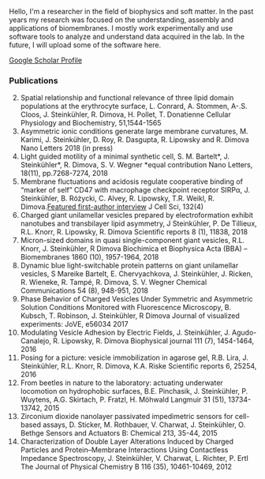 Hello, I'm a researcher in the field of biophysics and soft matter. In the past years my research was focused on the understanding, assembly and applications of biomembranes. I mostly work experimentally and use software tools to analyze and understand data acquired in the lab. In the future, I will upload some of the software here.

[Google Scholar Profile](https://scholar.google.de/citations?user=2Dzpoo0AAAAJ)

### Publications
2.	Spatial relationship and functional relevance of three lipid domain populations at the erythrocyte surface, L. Conrard, A. Stommen, A-.S. Cloos, J. Steinkühler, R. Dimova, H. Pollet, T. Donatienne
Cellular Physiology and Biochemistry, 51,1544-1565
3.	Asymmetric ionic conditions generate large membrane curvatures, M. Karimi, J. Steinkühler, D. Roy, R. Dasgupta, R. Lipowsky and R. Dimova
Nano Letters 2018 (in press) 
4.	Light guided motility of a minimal synthetic cell, S. M. Bartelt\*, J. Steinkühler\*, R. Dimova, S. V. Wegner \*equal contribution
Nano Letters, 18(11), pp.7268-7274, 2018	   
5.	Membrane fluctuations and acidosis regulate cooperative binding of “marker of self” CD47 with macrophage checkpoint receptor SIRPα, J. Steinkühler, B. Różycki, C. Alvey, R. Lipowsky, T.R. Weikl, R. Dimova.[Featured first-author interview]( http://jcs.biologists.org/content/132/4/jcs222141)
J Cell Sci, 132(4)     
6.	Charged giant unilamellar vesicles prepared by electroformation exhibit nanotubes and transbilayer lipid asymmetry, J Steinkühler, P. De Tillieux, R.L. Knorr, R. Lipowsky, R. Dimova
Scientific reports 8 (1), 11838, 2018
7.	Micron-sized domains in quasi single-component giant vesicles, R.L. Knorr, J. Steinkühler, R Dimova 
Biochimica et Biophysica Acta (BBA) – Biomembranes 1860 (10), 1957-1964, 2018 
8.	Dynamic blue light-switchable protein patterns on giant unilamellar vesicles, S Mareike Bartelt, E. Chervyachkova, J. Steinkühler, J. Ricken, R. Wieneke, R. Tampé, R. Dimova, S. V. Wegner
Chemical Communications 54 (8), 948-951, 2018
9.	Phase Behavior of Charged Vesicles Under Symmetric and Asymmetric Solution Conditions Monitored with Fluorescence Microscopy, B. Kubsch, T. Robinson, J. Steinkühler, R Dimova
Journal of visualized experiments: JoVE, e56034 2017
10.	Modulating Vesicle Adhesion by Electric Fields, J. Steinkühler, J. Agudo-Canalejo, R. Lipowsky, R. Dimova
Biophysical journal 111 (7), 1454-1464, 2016
11.	Posing for a picture: vesicle immobilization in agarose gel, R.B. Lira, J. Steinkühler, R.L. Knorr, R. Dimova, K.A. Riske
Scientific reports 6, 25254, 2016
12.	From beetles in nature to the laboratory: actuating underwater locomotion on hydrophobic surfaces, B.E. Pinchasik, J. Steinkühler, P. Wuytens, A.G. Skirtach, P. Fratzl, H. Möhwald
Langmuir 31 (51), 13734-13742, 2015
13.	Zirconium dioxide nanolayer passivated impedimetric sensors for cell-based assays, D. Sticker, M. Rothbauer, V. Charwat, J. Steinkühler, O. Bethge
Sensors and Actuators B: Chemical 213, 35-44, 2015
14.	Characterization of Double Layer Alterations Induced by Charged Particles and Protein–Membrane Interactions Using Contactless Impedance Spectroscopy, J. Steinkühler, V. Charwat, L. Richter, P. Ertl
The Journal of Physical Chemistry B 116 (35), 10461-10469, 2012
